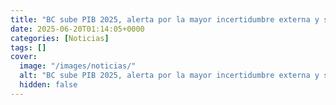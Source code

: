 ```yaml
---
title: "BC sube PIB 2025, alerta por la mayor incertidumbre externa y se refrenda la visión de dos recortes de TPM en segundo semestre"
date: 2025-06-20T01:14:05+0000
categories: [Noticias]
tags: []
cover:
  image: "/images/noticias/"
  alt: "BC sube PIB 2025, alerta por la mayor incertidumbre externa y se refrenda la visión de dos recortes de TPM en segundo semestre"
  hidden: false
---
```



